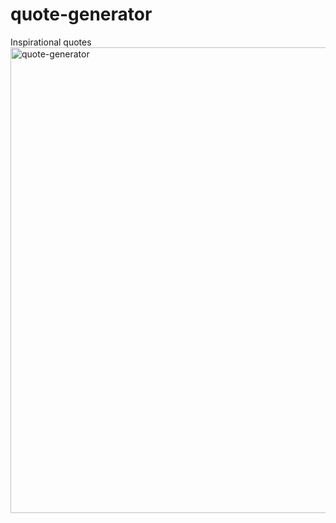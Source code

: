 # quote-generator
Inspirational quotes
<img width="745" alt="quote-generator" src="https://user-images.githubusercontent.com/100737335/173718977-eed1e6e4-66bd-42c9-9951-00df2876be4b.png">
